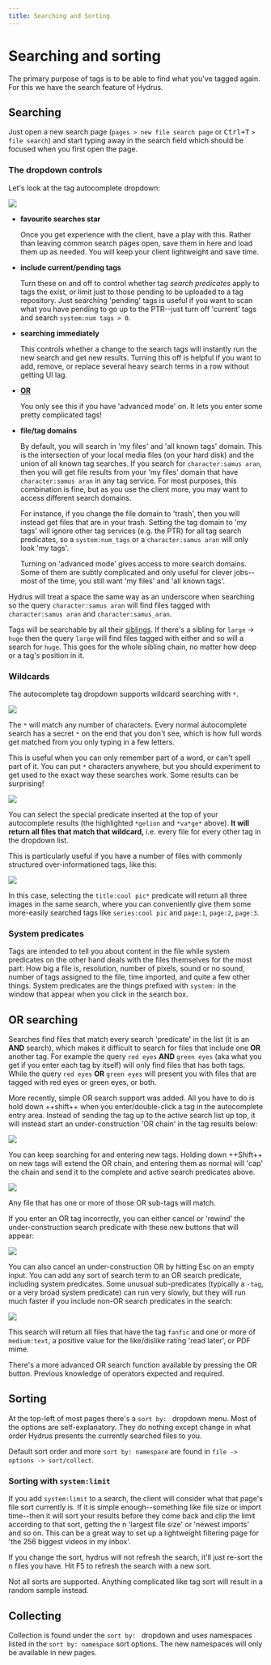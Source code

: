 ```yaml
---
title: Searching and Sorting
---
```


# Searching and sorting
The primary purpose of tags is to be able to find what you've tagged again. For this we have the search feature of Hydrus.

## Searching
Just open a new search page (`pages > new file search page` or <kbd>Ctrl+T</kbd> `> file search`) and start typing away in the search field which should be focused when you first open the page.

### The dropdown controls

Let's look at the tag autocomplete dropdown:

![](images/ac_dropdown.png)

*   **favourite searches star**
    
    Once you get experience with the client, have a play with this. Rather than leaving common search pages open, save them in here and load them up as needed. You will keep your client lightweight and save time.
    
*   **include current/pending tags**
    
    Turn these on and off to control whether tag _search predicates_ apply to tags the exist, or limit just to those pending to be uploaded to a tag repository. Just searching 'pending' tags is useful if you want to scan what you have pending to go up to the PTR--just turn off 'current' tags and search `system:num tags > 0`.
    
*   **searching immediately**
    
    This controls whether a change to the search tags will instantly run the new search and get new results. Turning this off is helpful if you want to add, remove, or replace several heavy search terms in a row without getting UI lag.
    
*   **[OR](/hydrus/docs/searching_and_sorting.md#or-searching)**
    
    You only see this if you have 'advanced mode' on. It lets you enter some pretty complicated tags!
    
*   **file/tag domains**
    
    By default, you will search in 'my files' and 'all known tags' domain. This is the intersection of your local media files (on your hard disk) and the union of all known tag searches. If you search for `character:samus aran`, then you will get file results from your 'my files' domain that have `character:samus aran` in any tag service. For most purposes, this combination is fine, but as you use the client more, you may want to access different search domains.
    
    For instance, if you change the file domain to 'trash', then you will instead get files that are in your trash. Setting the tag domain to 'my tags' will ignore other tag services (e.g. the PTR) for all tag search predicates, so a `system:num_tags` or a `character:samus aran` will only look 'my tags'.
    
    Turning on 'advanced mode' gives access to more search domains. Some of them are subtly complicated and only useful for clever jobs--most of the time, you still want 'my files' and 'all known tags'.

Hydrus will treat a space the same way as an underscore when searching so the query `character:samus aran` will find files tagged with `character:samus aran` and `character:samus_aran`.

Tags will be searchable by all their [siblings](/advanced_siblings.md). If there's a sibling for `large` -> `huge` then the query `large` will find files tagged with either and so will a search for `huge`. This goes for the whole sibling chain, no matter how deep or a tag's position in it.

### Wildcards

The autocomplete tag dropdown supports wildcard searching with `*`.

![](images/wildcard_gelion.png)

The `*` will match any number of characters. Every normal autocomplete search has a secret `*` on the end that you don't see, which is how full words get matched from you only typing in a few letters.

This is useful when you can only remember part of a word, or can't spell part of it. You can put `*` characters anywhere, but you should experiment to get used to the exact way these searches work. Some results can be surprising!

![](images/wildcard_vage.png)

You can select the special predicate inserted at the top of your autocomplete results (the highlighted `*gelion` and `*va*ge*` above). **It will return all files that match that wildcard,** i.e. every file for every other tag in the dropdown list.

This is particularly useful if you have a number of files with commonly structured over-informationed tags, like this:

![](images/wildcard_cool_pic.png)

In this case, selecting the `title:cool pic*` predicate will return all three images in the same search, where you can conveniently give them some more-easily searched tags like `series:cool pic` and `page:1`, `page:2`, `page:3`.

### System predicates
Tags are intended to tell you about content in the file while system predicates on the other hand deals with the files themselves for the most part: How big a file is, resolution, number of pixels, sound or no sound, number of tags assigned to the file, time imported, and quite a few other things. System predicates are the things prefixed with `system:` in the window that appear when you click in the search box.

## OR searching
Searches find files that match every search 'predicate' in the list (it is an **AND** search), which makes it difficult to search for files that include one **OR** another tag. For example the query `red eyes` **AND** `green eyes` (aka what you get if you enter each tag by itself) will only find files that has both tags. While the query `red eyes` **OR** `green eyes` will present you with files that are tagged with red eyes or green eyes, or both.

More recently, simple OR search support was added. All you have to do is hold down ++shift++ when you enter/double-click a tag in the autocomplete entry area. Instead of sending the tag up to the active search list up top, it will instead start an under-construction 'OR chain' in the tag results below:

![](images/or_under_construction.png)

You can keep searching for and entering new tags. Holding down ++Shift++ on new tags will extend the OR chain, and entering them as normal will 'cap' the chain and send it to the complete and active search predicates above.

![](images/or_done.png)

Any file that has one or more of those OR sub-tags will match.

If you enter an OR tag incorrectly, you can either cancel or 'rewind' the under-construction search predicate with these new buttons that will appear:

![](images/or_buttons.png)

You can also cancel an under-construction OR by hitting Esc on an empty input. You can add any sort of search term to an OR search predicate, including system predicates. Some unusual sub-predicates (typically a `-tag`, or a very broad system predicate) can run very slowly, but they will run much faster if you include non-OR search predicates in the search:

![](images/or_mixed.png)

This search will return all files that have the tag `fanfic` and one or more of `medium:text`, a positive value for the like/dislike rating 'read later', or PDF mime.

There's a more advanced OR search function available by pressing the OR button. Previous knowledge of operators expected and required.

## Sorting
At the top-left of most pages there's a `sort by: ` dropdown menu. Most of the options are self-explanatory. They do nothing except change in what order Hydrus presents the currently searched files to you.

Default sort order and more `sort by: namespace` are found in `file -> options -> sort/collect`.

### Sorting with `system:limit`

If you add `system:limit` to a search, the client will consider what that page's file sort currently is. If it is simple enough--something like file size or import time--then it will sort your results before they come back and clip the limit according to that sort, getting the n 'largest file size' or 'newest imports' and so on. This can be a great way to set up a lightweight filtering page for 'the 256 biggest videos in my inbox'.

If you change the sort, hydrus will not refresh the search, it'll just re-sort the n files you have. Hit F5 to refresh the search with a new sort.

Not all sorts are supported. Anything complicated like tag sort will result in a random sample instead.

## Collecting
Collection is found under the `sort by: ` dropdown and uses namespaces listed in the `sort by: namespace` sort options. The new namespaces will only be available in new pages.
